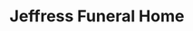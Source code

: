 ---
title: "Jeffress Funeral Home"
url: /charlotte-court-house/jeffress-funeral-home/
shop: funeral directors
---